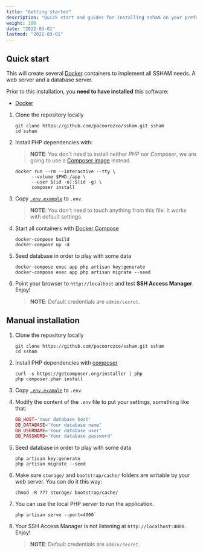 ```yaml
---
title: "Getting started"
description: "Quick start and guides for installing ssham on your preferred operating system."
weight: 100
date: "2022-03-01"
lastmod: "2022-03-01"
---
```


## Quick start
This will create several [Docker](https://www.docker.com/) containers to implement all SSHAM needs. A web server and a database server.

Prior to this installation, you **need to have installed** this software:

* [Docker](https://www.docker.com/)

1. Clone the repository locally

    ```Shell
    git clone https://github.com/pacoorozco/ssham.git ssham
    cd ssham
    ```
1. Install PHP dependencies with:

    > **NOTE**: You don't need to install neither _PHP_ nor _Composer_, we are going to use a [Composer image](https://hub.docker.com/_/composer/) instead.

    ```Shell
    docker run --rm --interactive --tty \
          --volume $PWD:/app \
          --user $(id -u):$(id -g) \
          composer install
    ```

1. Copy [`.env.example`](.env.example) to `.env`.

    > **NOTE**: You don't need to touch anything from this file. It works with default settings.

1. Start all containers with [Docker Compose](https://docs.docker.com/compose/)

    ```Shell
    docker-compose build
    docker-compose up -d
    ```
1. Seed database in order to play with some data

    ```Shell
    docker-compose exec app php artisan key:generate 
    docker-compose exec app php artisan migrate --seed
    ```
    
1. Point your browser to `http://localhost` and test **SSH Access Manager**. Enjoy!

    > **NOTE**: Default credentials are `admin/secret`.

## Manual installation

1. Clone the repository locally

    ```Shell
    git clone https://github.com/pacoorozco/ssham.git ssham
    cd ssham
    ```

1. Install PHP dependencies with [composer](http://getcomposer.org)

    ```Shell
    curl -s https://getcomposer.org/installer | php
    php composer.phar install
    ```

1. Copy [`.env.example`](.env.example) to `.env`.  

1. Modify the content of the `.env` file to put your settings, something like that:

    ```php
    DB_HOST='Your database host'
    DB_DATABASE='Your database name'
    DB_USERNAME='Your database user'
    DB_PASSWORD='Your database password'
    ```
1. Seed database in order to play with some data

    ```Shell
    php artisan key:generate 
    php artisan migrate --seed
    ```
1. Make sure `storage/` and `bootstrap/cache/` folders are writable by your web server. You can do it this way:

    ```Shell
    chmod -R 777 storage/ bootstrap/cache/
    ```

1. You can use the local PHP server to run the application.

    ```Shell
    php artisan serve --port=4000`
    ```

1. Your SSH Access Manager is not listening at `http://localhost:4000`. Enjoy!

    > **NOTE**: Default credentials are `admin/secret`.
